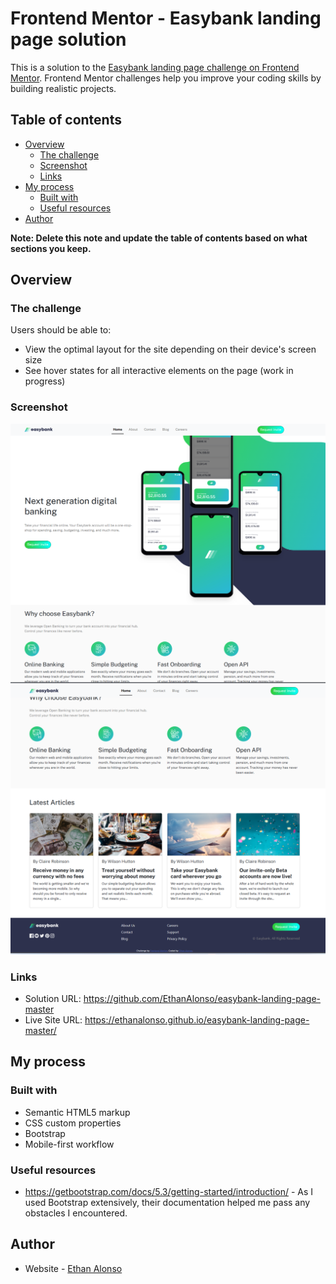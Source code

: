 # Frontend Mentor - Easybank landing page solution

This is a solution to the [Easybank landing page challenge on Frontend Mentor](https://www.frontendmentor.io/challenges/easybank-landing-page-WaUhkoDN). Frontend Mentor challenges help you improve your coding skills by building realistic projects. 

## Table of contents

- [Overview](#overview)
  - [The challenge](#the-challenge)
  - [Screenshot](#screenshot)
  - [Links](#links)
- [My process](#my-process)
  - [Built with](#built-with)
  - [Useful resources](#useful-resources)
- [Author](#author)

**Note: Delete this note and update the table of contents based on what sections you keep.**

## Overview

### The challenge

Users should be able to:

- View the optimal layout for the site depending on their device's screen size
- See hover states for all interactive elements on the page (work in progress)

### Screenshot

![](https://github.com/EthanAlonso/easybank-landing-page-master/blob/fee72b59a177aa0d06307dab8b78493438ebc2bd/images/Screenshot%202024-04-22%20144439.png)
![](https://github.com/EthanAlonso/easybank-landing-page-master/blob/fee72b59a177aa0d06307dab8b78493438ebc2bd/images/Screenshot%202024-04-22%20144452.png)


### Links

- Solution URL: https://github.com/EthanAlonso/easybank-landing-page-master
- Live Site URL: https://ethanalonso.github.io/easybank-landing-page-master/

## My process

### Built with

- Semantic HTML5 markup
- CSS custom properties
- Bootstrap
- Mobile-first workflow

### Useful resources

- https://getbootstrap.com/docs/5.3/getting-started/introduction/ - As I used Bootstrap extensively, their documentation helped me pass any obstacles I encountered. 


## Author

- Website - [Ethan Alonso](https://www.linkedin.com/in/ethan-alonso/)

